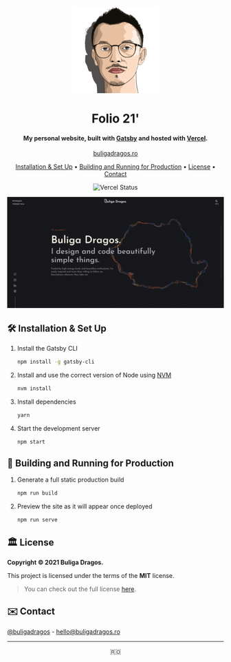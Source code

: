 <div align="center">
  <img alt="Logo" src="https://raw.githubusercontent.com/buligadragos/portfolio/main/src/images/favicon.png?token=AHA2GSLIBJLSSHOOR3GSRLDAW2QNK" width="200" />
</div>
<h1 align="center">
  Folio 21'
</h1>
<h4 align="center">
  My personal website, built with <a href="https://www.gatsbyjs.org" target="_blank">Gatsby</a> and hosted with <a href="https://vercel.com" target="_blank">Vercel</a>.
</h4>
<p align="center">
  <a href="https://buligadragos.ro">buligadragos.ro</a>
</p>

<p align="center">
  <a href="#-installation--set-up">Installation & Set Up</a> •
  <a href="#-building-and-running-for-production">Building and Running for Production</a> •
  <a href="#-license">License</a> •
  <a href="#-contact">Contact</a>
</p>

<p align="center">
    <img src="https://vercelbadge.vercel.app/api/buligadragos/portfolio?style=flat-square" alt="Vercel Status" />
</p>

![demo](https://github.com/buligadragos/portfolio/blob/main/static/og.png?raw=true)

## 🛠 Installation & Set Up

1. Install the Gatsby CLI

   ```sh
   npm install -g gatsby-cli
   ```

2. Install and use the correct version of Node using [NVM](https://github.com/nvm-sh/nvm)

   ```sh
   nvm install
   ```

3. Install dependencies

   ```sh
   yarn
   ```

4. Start the development server

   ```sh
   npm start
   ```

## 🚀 Building and Running for Production

1. Generate a full static production build

   ```sh
   npm run build
   ```

1. Preview the site as it will appear once deployed

   ```sh
   npm run serve
   ```

## 🏛 License

**Copyright © 2021 Buliga Dragos.**

This project is licensed under the terms of the **MIT** license.

> You can check out the full license [here](https://github.com/buligadragos/portfolio/blob/main/LICENSE).

## ✉️ Contact

[@buligadragos](https://www.instagram.com/buliga.dragos) - hello@buligadragos.ro

---

<p align="center">
🇷🇴
</p>
